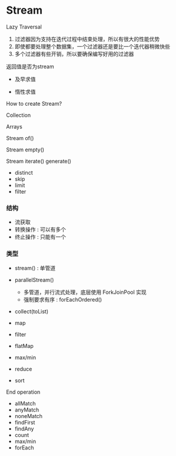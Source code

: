 # Stream



Lazy Traversal

1. 过滤器因为支持在迭代过程中结束处理，所以有很大的性能优势
2. 即使都要处理整个数据集，一个过滤器还是要比一个迭代器稍微快些
3. 多个过滤器有些开销，所以要确保编写好用的过滤器

返回值是否为stream

- 及早求值

- 惰性求值



How to create Stream?

Collection

Arrays

Stream of()

Stream empty()

Stream iterate() generate()



- distinct
- skip
- limit
- filter



### 结构

- 流获取
- 转换操作 : 可以有多个
- 终止操作 : 只能有一个

###  类型

- stream() : 单管道
- parallelStream()
  - 多管道，并行流式处理，底层使用 ForkJoinPool 实现
  - 强制要求有序 : forEachOrdered()



- collect(toList)
- map
- filter
- flatMap
- max/min
- reduce
- sort

End operation

- allMatch
- anyMatch
- noneMatch
- findFirst
- findAny
- count
- max/min
- forEach







